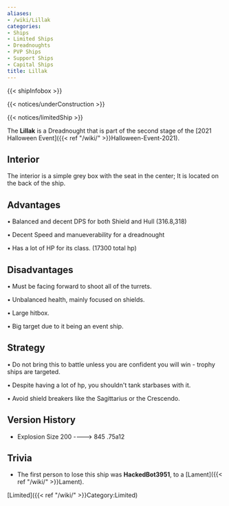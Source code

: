 ```yaml
---
aliases:
- /wiki/Lillak
categories:
- Ships
- Limited Ships
- Dreadnoughts
- PVP Ships
- Support Ships
- Capital Ships
title: Lillak
---  
```


{{< shipInfobox >}}   

{{< notices/underConstruction >}}   

{{< notices/limitedShip >}} 

The **Lillak** is a Dreadnought that is part of the second stage of the [2021 Halloween Event]({{< ref "/wiki/" >}}Halloween-Event-2021). 

## Interior

The interior is a simple grey box with the seat in the center; It is located on the back of the ship.

## Advantages

• Balanced and decent DPS for both Shield and Hull (316.8,318)

• Decent Speed and manueverability for a dreadnought

• Has a lot of HP for its class. (17300 total hp)

## Disadvantages

• Must be facing forward to shoot all of the turrets.

• Unbalanced health, mainly focused on shields.

• Large hitbox.

• Big target due to it being an event ship.

## Strategy

• Do not bring this to battle unless you are confident you will win - trophy ships are targeted.

• Despite having a lot of hp, you shouldn't tank starbases with it.

• Avoid shield breakers like the Sagittarius or the Crescendo.

## Version History 

- Explosion Size 200 ----> 845 .75a12

## Trivia

- The first person to lose this ship was **HackedBot3951**, to a [Lament]({{< ref "/wiki/" >}}Lament).

[Limited]({{< ref "/wiki/" >}}Category:Limited)